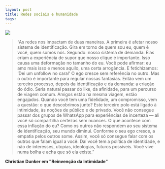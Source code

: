 ```yaml
---
layout: post
title: Redes sociais e humanidade
tags:
---
```


![](https://i.imgur.com/sd1dhwF.jpg)

> “As redes nos impactam de duas maneiras. A primeira é afetar nosso sistema de identificação. Gira em torno de quem sou eu, quem é você, quem somos nós. Segundo: nosso sistema de demanda. Elas criam a experiência de supor que nosso clique é importante. Isso causa uma deformação no tamanho do eu. Você pode afirmar: eu amo mais isso e menos aquilo, uma certa arrogância. E fetichizamos: ‘Dei um unfollow no cara!’ O ego cresce sem referência no outro. Mas o outro é importante para regular nossas fantasias. Então vem um terceiro processo, depois da identificação e da demanda: a criação do ódio. Seria natural passar do like, da afinidade, para um percurso de viagem comum. Amigos estão na mesma viagem, estão engajados. Quando você tem uma fidelidade, um compromisso, vem a questão: o que descobrimos junto? Este terceiro polo está ligado à intimidade, às noções de público e de privado. Você não consegue passar dos grupos de WhatsApp para experiências de incerteza — ali você só compartilha certezas sem nuances. O que acontece com essa inflação do eu? Como os outros não respondem ao seu sistema de identificação, seu mundo diminui. Conforme o seu ego cresce, a empatia pelos outros some. Assim, você só consegue falar com os outros que falam igual a você. Daí você tem a política de identidade, e não de interesses, utopias, ideologias, futuros possíveis. Você vive numa bolha e acha que só ela existe.” 

**Christian Dunker em "Reinvenção da Intimidade"**
